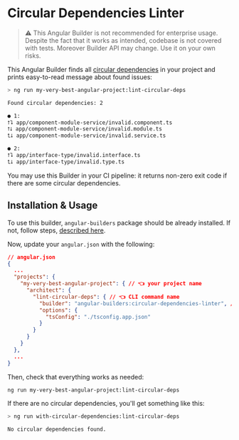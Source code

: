 # Circular Dependencies Linter

> ⚠️ This Angular Builder is not recommended for enterprise usage. \
> Despite the fact that it works as intended, codebase is not covered with tests. Moreover Builder API may change. Use it
> on your own risks.

This Angular Builder finds all [circular dependencies](https://en.wikipedia.org/wiki/Circular_dependency) in your
project and prints easy-to-read message about found issues:

```bash
> ng run my-very-best-angular-project:lint-circular-deps

Found circular dependencies: 2

● 1:
⭡⮧ app/component-module-service/invalid.component.ts
⭡⭣ app/component-module-service/invalid.module.ts
⮤⭣ app/component-module-service/invalid.service.ts

● 2:
⭡⮧ app/interface-type/invalid.interface.ts
⮤⭣ app/interface-type/invalid.type.ts
```

You may use this Builder in your CI pipeline: it returns non-zero exit code if there are some circular dependencies.

## Installation & Usage

To use this builder, `angular-builders` package should be already installed. If not, follow steps,
[described here](./../../README.md#installation--usage).

Now, update your `angular.json` with the following:

```json
// angular.json
{
  ...
  "projects": {
    "my-very-best-angular-project": { // 👈 your project name
      "architect": {
        "lint-circular-deps": { // 👈 CLI command name
          "builder": "angular-builders:circular-dependencies-linter", // 👈 required builder
          "options": {
            "tsConfig": "./tsconfig.app.json"
          }
        }
      }
    }
  },
  ...
}
```

Then, check that everything works as needed:

```bash
ng run my-very-best-angular-project:lint-circular-deps
```

If there are no circular dependencies, you'll get something like this:

```bash
> ng run with-circular-dependencies:lint-circular-deps

No circular dependencies found.
```
